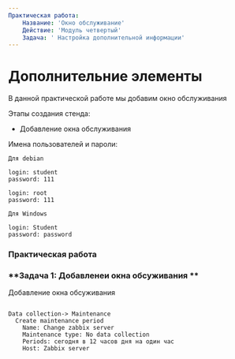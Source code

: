 ```yaml
---
Практическая работа:
    Название: 'Окно обслуживание'
    Действие: 'Модуль четвертый'
    Задача: ' Настройка дополнительной информации'
---
```

# **Дополнительние элементы**

В данной практической работе мы добавим окно обслуживания

Этапы создания стенда:

- Добавление окна обслуживания



Имена пользователей и пароли:
```
Для debian

login: student 
password: 111

login: root 
password: 111
```
```
Для Windows

login: Student 
password: password
```
### **Практическая работа**

### **Задача 1: Добавленеи окна обсуживания **

Добавление окна обсуживания
```

Data collection-> Maintenance
  Create maintenance period
    Name: Change zabbix server
    Maintenance type: No data collection
    Periods: сегодня в 12 часов дня на один час
    Host: Zabbix server
```
